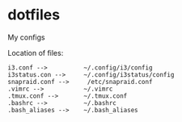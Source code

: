 # dotfiles

My configs

Location of files:

```
i3.conf -->          ~/.config/i3/config  
i3status.con -->     ~/.config/i3status/config  
snapraid.conf -->     /etc/snapraid.conf  
.vimrc -->           ~/.vimrc  
.tmux.conf -->       ~/.tmux.conf  
.bashrc -->          ~/.bashrc  
.bash_aliases -->    ~/.bash_aliases
```
